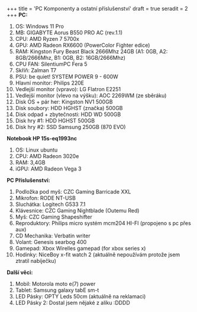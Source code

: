 +++
title = 'PC Komponenty a ostatní příslušenství'
draft = true
seradit = 2
+++
**PC:**

1) OS: Windows 11 Pro 
2) MB: GIGABYTE Aorus B550 PRO AC (rev.1.1)
3) CPU: AMD Ryzen 7 5700x 
4) GPU: AMD Radeon RX6600 (PowerColor Fighter edice)
5) RAM: Kingston Fury Beast Black 2666Mhz 24GB (A1: 0GB, A2: 8GB/2666Mhz, B1: 0GB, B2: 16GB/2666Mhz)
6) CPU FAN: SilentiumPC Fera 5
7) Skříň: Zalman T7
8) PSU: be quiet! SYSTEM POWER 9 - 600W
9) Hlavní monitor: Philips 220E
10) Vedlejší monitor (vpravo): LG Flatron E2251
11) Vedlejší monitor (vlevo na výšku): AOC 2269WM (ze sběráku)
12) Disk OS + pár her: Kingston NV1 500GB
13) Disk soubory: HDD HGHST (značka) 500GB
14) Disk odpad + zbytečnosti: HDD WD 500GB
15) Disk hry #1: HDD HGHST 500GB 
16) Disk hry #2: SSD Samsung 250GB (870 EVO)

**Notebook HP 15s-eq1993nc**

1) OS: Linux ubuntu
2) CPU: AMD Radeon 3020e
3) RAM: 3,4GB
4) iGPU: AMD Radeon Vega 3

**PC Příslušenství:**

1) Podložka pod myš: CZC Gaming Barricade XXL
2) Mikrofon: RODE NT-USB 
3) Sluchátka: Logitech G533 7.1
4) Klávesnice: CZC Gaming Nightblade (Outemu Red)
5) Myš: CZC Gaming Shapeshifter
6) Reproduktory: Philips micro systém mcm204 HI-FI (propojeno s pc přes aux)
7) CD Mechanika: Verbatin writer
8) Volant: Genesis searbog 400
9) Gamepad: Xbox Wirelles gamepad (for xbox series x)
10) Hodinky: NiceBoy x-fit watch 2 (aktuálně nepoužívám protože jsem ztratil nabíječku)

**Další věci:**

1) Mobil: Motorola moto e(7) power
2) Tablet: Samsung galaxy tabE sm-t 
3) LED Pásky: OPTY Leds 50cm (aktuálně na reklamaci)
4) LED Pásky 2: Dostal jsem nějaké z alíku :DDDD